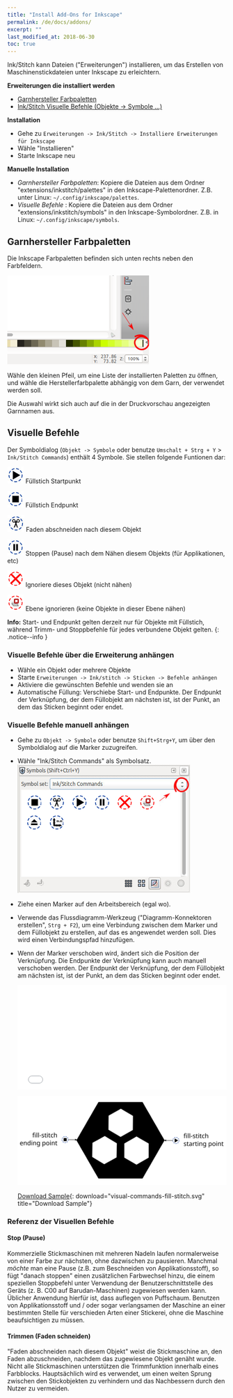 ```yaml
---
title: "Install Add-Ons for Inkscape"
permalink: /de/docs/addons/
excerpt: ""
last_modified_at: 2018-06-30
toc: true
---
```

Ink/Stitch kann Dateien ("Erweiterungen") installieren, um das Erstellen von Maschinenstickdateien unter Inkscape zu erleichtern.

**Erweiterungen die installiert werden**
* [Garnhersteller Farbpaletten](/docs/addons/#thread-manufacturer-color-palettes)
* [Ink/Stitch Visuelle Befehle (Objekte -> Symbole ...)](/docs/addons/#visual-commands)

**Installation**
* Gehe zu `Erweiterungen -> Ink/Stitch -> Installiere Erweiterungen für Inkscape`
* Wähle "Installieren"
* Starte Inkscape neu

**Manuelle Installation**
* *Garnhersteller Farbpaletten*: Kopiere die Dateien aus dem Ordner "extensions/inkstitch/palettes" in den Inkscape-Palettenordner. Z.B. unter Linux: `~/.config/inkscape/palettes`.
* *Visuelle Befehle*           : Kopiere die Dateien aus dem Ordner "extensions/inkstitch/symbols" in den Inkscape-Symbolordner. Z.B. in Linux: `~/.config/inkscape/symbols`.

## Garnhersteller Farbpaletten

Die Inkscape Farbpaletten befinden sich unten rechts neben den Farbfeldern.

![Inkscape Farbpaletten](/assets/images/docs/palettes-location.png)

Wähle den kleinen Pfeil, um eine Liste der installierten Paletten zu öffnen, und wähle die Herstellerfarbpalette abhängig von dem Garn, der verwendet werden soll.

Die Auswahl wirkt sich auch auf die in der Druckvorschau angezeigten Garnnamen aus.

## Visuelle Befehle

Der Symboldialog (`Objekt -> Symbole` oder benutze `Umschalt + Strg + Y` > `Ink/Stitch Commands`) enthält 4 Symbole. Sie stellen folgende Funtionen dar:

![starting point symbol](/assets/images/docs/visual-commands-start.jpg) Füllstich Startpunkt

![ending point symbol](/assets/images/docs/visual-commands-end.jpg) Füllstich Endpunkt

![trim symbol](/assets/images/docs/visual-commands-trim.jpg) Faden abschneiden nach diesem Objekt

![stop symbol](/assets/images/docs/visual-commands-stop.jpg) Stoppen (Pause) nach dem Nähen diesem Objekts (für Applikationen, etc)

![ignore symbol](/assets/images/docs/visual-commands-ignore.jpg) Ignoriere dieses Objekt (nicht nähen)

![ignore layer symbol](/assets/images/docs/visual-commands-ignore-layer.jpg) Ebene ignorieren (keine Objekte in dieser Ebene nähen)

**Info:**
Start- und Endpunkt gelten derzeit nur für Objekte mit Füllstich, während Trimm- und Stoppbefehle für jedes verbundene Objekt gelten.
{: .notice--info }

### Visuelle Befehle über die Erweiterung anhängen

* Wähle ein Objekt oder mehrere Objekte
* Starte `Erweiterungen -> Ink/stitch -> Sticken -> Befehle anhängen`
* Aktiviere die gewünschten Befehle und wenden sie an
* Automatische Füllung: Verschiebe Start- und Endpunkte. Der Endpunkt der Verknüpfung, der dem Füllobjekt am nächsten ist, ist der Punkt, an dem das Sticken beginnt oder endet.

### Visuelle Befehle manuell anhängen
* Gehe zu `Objekt -> Symbole` oder benutze `Shift+Strg+Y`, um über den Symboldialog auf die Marker zuzugreifen.
* Wähle "Ink/Stitch Commands" als Symbolsatz.
  ![Symbolsatz](/assets/images/docs/en/visual-commands-symbol-set.jpg)
* Ziehe einen Marker auf den Arbeitsbereich (egal wo).
* Verwende das Flussdiagramm-Werkzeug ("Diagramm-Konnektoren erstellen", `Strg + F2`), um eine Verbindung zwischen dem Marker und dem Füllobjekt zu erstellen, auf das es angewendet werden soll. Dies wird einen Verbindungspfad hinzufügen.
* Wenn der Marker verschoben wird, ändert sich die Position der Verknüpfung. Die Endpunkte der Verknüpfung kann auch manuell verschoben werden. Der Endpunkt der Verknüpfung, der dem Füllobjekt am nächsten ist, ist der Punkt, an dem das Sticken beginnt oder endet.
  <div style="position: relative; padding-bottom: 50%; height: 0;">
    <iframe src="/assets/video/docs/visual-commands.m4v" frameborder="0" allowfullscreen style="position: absolute; top: 0; left: 0; width: 100%; height: 100%;"></iframe>
  </div>
  
  [![Visuelle Befehle](/assets/images/docs/visual-commands-fill-stitch.svg)](/assets/images/docs/visual-commands-fill-stitch.svg)

  [Download Sample](/assets/images/docs/visual-commands-fill-stitch.svg){: download="visual-commands-fill-stitch.svg" title="Download Sample"}

### Referenz der Visuellen Befehle
#### Stop (Pause)
Kommerzielle Stickmaschinen mit mehreren Nadeln laufen normalerweise von einer Farbe zur nächsten, ohne dazwischen zu pausieren. Manchmal *möchte* man eine Pause (z.B. zum Beschneiden von Applikationsstoff), so fügt "danach stoppen" einen zusätzlichen Farbwechsel hinzu, die einem speziellen Stoppbefehl unter Verwendung der Benutzerschnittstelle des Geräts (z. B. C00 auf Barudan-Maschinen) zugewiesen werden kann. Üblicher Anwendung hierfür ist, dass auflegen von Puffschaum. Benutzen von Applikationsstoff und / oder sogar verlangsamen der Maschine an einer bestimmten Stelle für verschieden Arten einer Stickerei, ohne die Maschine beaufsichtigen zu müssen.

#### Trimmen (Faden schneiden)
"Faden abschneiden nach diesem Objekt" weist die Stickmaschine an, den Faden abzuschneiden, nachdem das zugewiesene Objekt genäht wurde.
Nicht alle Stickmaschinen unterstützen die Trimmfunktion innerhalb eines Farbblocks.
Hauptsächlich wird es verwendet, um einen weiten Sprung zwischen den Stickobjekten zu verhindern und das Nachbessern durch den Nutzer zu vermeiden.

